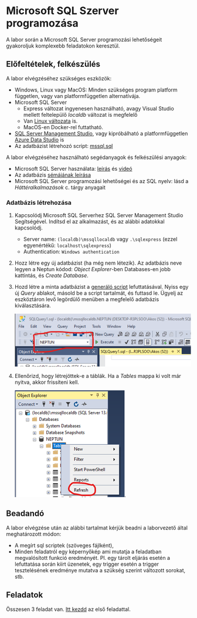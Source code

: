 # Microsoft SQL Szerver programozása

A labor során a Microsoft SQL Server programozási lehetőségeit gyakoroljuk komplexebb feladatokon keresztül.

## Előfeltételek, felkészülés

A labor elvégzéséhez szükséges eszközök:

- Windows, Linux vagy MacOS: Minden szükséges program platform független, vagy van platformfüggetlen alternatívája.
- Microsoft SQL Server
  - Express változat ingyenesen használható, avagy Visual Studio mellett feltelepülő _localdb_ változat is megfelelő
  - Van [Linux változata](https://docs.microsoft.com/en-us/sql/linux/sql-server-linux-setup) is.
  - MacOS-en Docker-rel futtatható.
- [SQL Server Management Studio](https://docs.microsoft.com/en-us/sql/ssms/download-sql-server-management-studio-ssms), vagy kipróbálható a platformfüggetlen [Azure Data Studio](https://docs.microsoft.com/en-us/sql/azure-data-studio/download) is
- Az adatbázist létrehozó script: [mssql.sql](https://raw.githubusercontent.com/BMEVIAUBB04/gyakorlat-mssql/master/mssql.sql)

A labor elvégzéséhez használható segédanyagok és felkészülési anyagok:

- Microsoft SQL Server használata: [leírás](https://github.com/BMEVIAUBB04/gyakorlat-mssql/blob/master/mssql-hasznalat.md) és [videó](https://web.microsoftstream.com/video/e3a83d16-b5c4-4fe9-b027-703347951621)
- Az adatbázis [sémájának leírása](https://github.com/BMEVIAUBB04/gyakorlat-mssql/blob/master/sema.md)
- Microsoft SQL Server programozási lehetőségei és az SQL nyelv: lásd a _Háttéralkalmazások_ c. tárgy anyagait

### Adatbázis létrehozása

1. Kapcsolódj Microsoft SQL Serverhez SQL Server Management Studio Segítségével. Indítsd el az alkalmazást, és az alábbi adatokkal kapcsolódj.

   - Server name: `(localdb)\mssqllocaldb` vagy `.\sqlexpress` (ezzel egyenértékű: `localhost\sqlexpress`)
   - Authentication: `Windows authentication`

1. Hozz létre egy új adatbázist (ha még nem létezik). Az adatbázis neve legyen a Neptun kódod: _Object Explorer_-ben Databases-en jobb kattintás, és _Create Database_.

1. Hozd létre a minta adatbázist a [generáló script](https://raw.githubusercontent.com/BMEVIAUBB04/gyakorlat-mssql/master/mssql.sql) lefuttatásával. Nyiss egy új _Query_ ablakot, másold be a script tartalmát, és futtasd le. Ügyelj az eszköztáron levő legördülő menüben a megfelelő adatbázis kiválasztására.

   ![Adatbázis kiválasztása](images/sql-management-database-dropdown.png)

1. Ellenőrizd, hogy létrejöttek-e a táblák. Ha a _Tables_ mappa ki volt már nyitva, akkor frissíteni kell.

   ![Adatbázis kiválasztása](images/sql-managment-tablak.png).

## Beadandó

A labor elvégzése után az alábbi tartalmat kérjük beadni a laborvezető által meghatározott módon:

- A megírt sql scriptek (szöveges fájlként),
- Minden feladatról egy képernyőkép ami mutatja a feladatban megvalósított funkció eredményét. Pl. egy tárolt eljárás esetén a lefuttatása során kiírt üzenetek, egy trigger esetén a trigger tesztelésének eredménye mutatva a szükség szerint változott sorokat, stb.

## Feladatok

Összesen 3 feladat van. [Itt kezdd](Feladat-1.md) az első feladattal.
